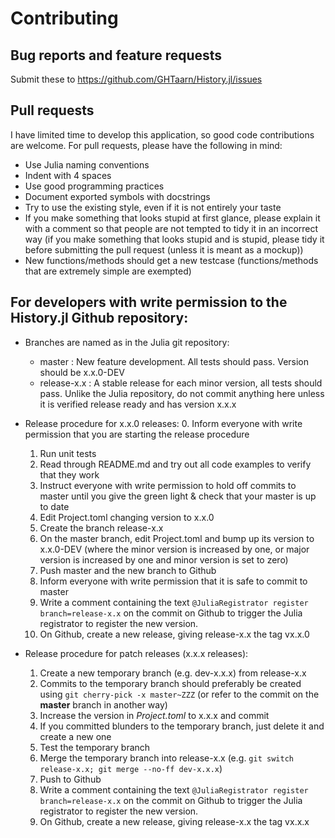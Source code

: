 # Contributing

## Bug reports and feature requests

Submit these to https://github.com/GHTaarn/History.jl/issues

## Pull requests

I have limited time to develop this application, so good code contributions are welcome.
For pull requests, please have the following in mind:

 - Use Julia naming conventions
 - Indent with 4 spaces
 - Use good programming practices
 - Document exported symbols with docstrings
 - Try to use the existing style, even if it is not entirely your taste
 - If you make something that looks stupid at first glance, please explain it with a comment so that people are not tempted to tidy it in an incorrect way (if you make something that looks stupid and is stupid, please tidy it before submitting the pull request (unless it is meant as a mockup))
 - New functions/methods should get a new testcase (functions/methods that are extremely simple are exempted)

## For developers with write permission to the History.jl Github repository:

 - Branches are named as in the Julia git repository:
      - master : New feature development. All tests should pass. Version should be x.x.0-DEV
      - release-x.x : A stable release for each minor version, all tests should pass. Unlike the Julia repository, do not commit anything here unless it is verified release ready and has version x.x.x
 - Release procedure for x.x.0 releases:
   0. Inform everyone with write permission that you are starting the release procedure
   1. Run unit tests
   2. Read through README.md and try out all code examples to verify that they work
   3. Instruct everyone with write permission to hold off commits to master until you give the green light & check that your master is up to date
   4. Edit Project.toml changing version to x.x.0
   5. Create the branch release-x.x
   6. On the master branch, edit Project.toml and bump up its version to x.x.0-DEV (where the minor version is increased by one, or major version is increased by one and minor version is set to zero)
   7. Push master and the new branch to Github
   8. Inform everyone with write permission that it is safe to commit to master
   8. Write a comment containing the text `@JuliaRegistrator register branch=release-x.x` on the commit on Github to trigger the Julia registrator to register the new version.
   9. On Github, create a new release, giving release-x.x the tag vx.x.0

 - Release procedure for patch releases (x.x.x releases):
   1. Create a new temporary branch (e.g. dev-x.x.x) from release-x.x
   2. Commits to the temporary branch should preferably be created using `git cherry-pick -x master~ZZZ` (or refer to the commit on the **master** branch in another way)
   3. Increase the version in *Project.toml* to x.x.x and commit
   4. If you committed blunders to the temporary branch, just delete it and create a new one
   5. Test the temporary branch
   6. Merge the temporary branch into release-x.x (e.g. `git switch release-x.x; git merge --no-ff dev-x.x.x`)
   7. Push to Github
   8. Write a comment containing the text `@JuliaRegistrator register branch=release-x.x` on the commit on Github to trigger the Julia registrator to register the new version.
   9. On Github, create a new release, giving release-x.x the tag vx.x.x
